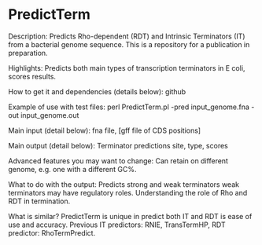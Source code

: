 # PredictTerm

Description: Predicts Rho-dependent (RDT) and Intrinsic Terminators (IT) from a bacterial genome sequence. This is a repository for a publication in preparation.

Highlights: Predicts both main types of transcription terminators in E coli, scores results.

How to get it and dependencies (details below): github

Example of use with test files: perl PredictTerm.pl -pred input_genome.fna -out input_genome.out 

Main input (detail below): fna file, [gff file of CDS positions]

Main output (detail below): Terminator predictions site, type, scores

Advanced features you may want to change: Can retain on different genome, e.g. one with a different GC%.

What to do with the output: Predicts strong and weak terminators weak terminators may have regulatory roles. Understanding the role of Rho and RDT in termination.

What is similar? PredictTerm is unique in predict both IT and RDT is ease of use and accuracy.  Previous IT predictors: RNIE, TransTermHP, RDT predictor: RhoTermPredict.
